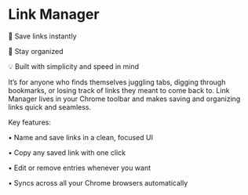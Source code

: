 # Link Manager

📎 Save links instantly

🧠 Stay organized

💡 Built with simplicity and speed in mind

It’s for anyone who finds themselves juggling tabs, digging through bookmarks, or losing track of links they meant to come back to. Link Manager lives in your Chrome toolbar and makes saving and organizing links quick and seamless.

Key features:

• Name and save links in a clean, focused UI

• Copy any saved link with one click

• Edit or remove entries whenever you want

• Syncs across all your Chrome browsers automatically
